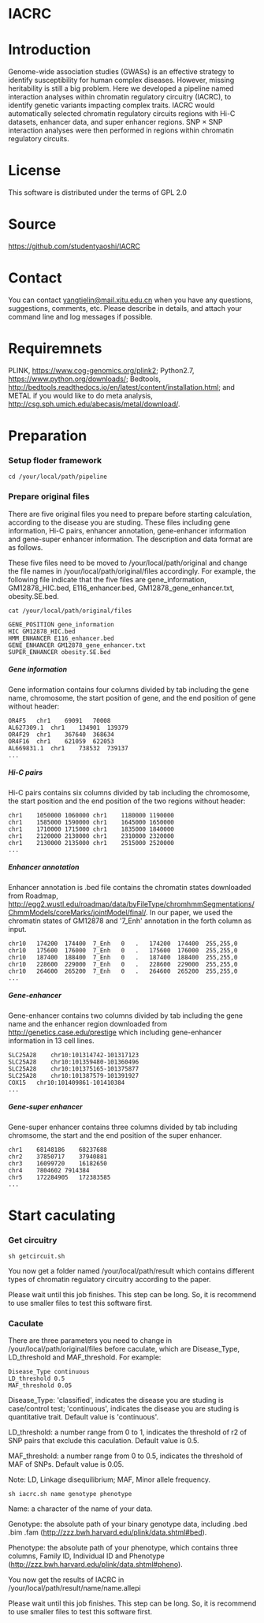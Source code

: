 # IACRC

# Introduction

Genome-wide association studies (GWASs) is an effective strategy to identify susceptibility for human complex diseases. However, missing heritability is still a big problem. Here we developed a pipeline named interaction analyses within chromatin regulatory circuitry (IACRC), to identify genetic variants impacting complex traits. IACRC would automatically selected chromatin regulatory circuits regions with Hi-C datasets, enhancer data, and super enhancer regions. SNP × SNP interaction analyses were then performed in regions within chromatin regulatory circuits.

# License

This software is distributed under the terms of GPL 2.0

# Source

https://github.com/studentyaoshi/IACRC

# Contact

You can contact yangtielin@mail.xjtu.edu.cn when you have any questions, suggestions, comments, etc. Please describe in details, and attach your command line and log messages if possible.

# Requiremnets

PLINK, https://www.cog-genomics.org/plink2; Python2.7, https://www.python.org/downloads/; Bedtools, http://bedtools.readthedocs.io/en/latest/content/installation.html; and METAL if you would like to do meta analysis, http://csg.sph.umich.edu/abecasis/metal/download/.

# Preparation

### Setup floder framework

```
cd /your/local/path/pipeline
```

### Prepare original files
There are five original files you need to prepare before starting calculation, according to the disease you are studing. These files including gene information, Hi-C pairs, enhancer annotation, gene-enhancer information and gene-super enhancer information. The description and data format are as follows.

These five files need to be moved to /your/local/path/original and change the file names in /your/local/path/original/files accordingly. For example, the following file indicate that the five files are gene_information, GM12878_HIC.bed, E116_enhancer.bed, GM12878_gene_enhancer.txt, obesity.SE.bed.


```
cat /your/local/path/original/files
```
```
GENE_POSITION gene_information
HIC GM12878_HIC.bed
HMM_ENHANCER E116_enhancer.bed
GENE_ENHANCER GM12878_gene_enhancer.txt
SUPER_ENHANCER obesity.SE.bed
```

##### Gene information

Gene information contains four columns divided by tab including the gene name, chromosome, the start position of gene, and the end position of gene without header:

```
OR4F5	chr1	69091	70008
AL627309.1	chr1	134901	139379
OR4F29	chr1	367640	368634
OR4F16	chr1	621059	622053
AL669831.1	chr1	738532	739137
...
```

##### Hi-C pairs

Hi-C pairs contains six columns divided by tab including the chromosome, the start position and the end position of the two regions without  header:

```
chr1	1050000	1060000	chr1	1180000	1190000
chr1	1585000	1590000	chr1	1645000	1650000
chr1	1710000	1715000	chr1	1835000	1840000
chr1	2120000	2130000	chr1	2310000	2320000
chr1	2130000	2135000	chr1	2515000	2520000
...
```

##### Enhancer annotation

Enhancer annotation is .bed file contains the chromatin states downloaded from Roadmap, http://egg2.wustl.edu/roadmap/data/byFileType/chromhmmSegmentations/ChmmModels/coreMarks/jointModel/final/. In our paper, we used the chromatin states of GM12878 and '7_Enh' annotation in the forth column as input.

```
chr10	174200	174400	7_Enh	0	.	174200	174400	255,255,0
chr10	175600	176000	7_Enh	0	.	175600	176000	255,255,0
chr10	187400	188400	7_Enh	0	.	187400	188400	255,255,0
chr10	228600	229000	7_Enh	0	.	228600	229000	255,255,0
chr10	264600	265200	7_Enh	0	.	264600	265200	255,255,0
...
```

##### Gene-enhancer
Gene-enhancer contains two columns divided by tab including the gene name and the enhancer region downloaded from http://genetics.case.edu/prestige which including gene-enhancer information in 13 cell lines.

```
SLC25A28	chr10:101314742-101317123
SLC25A28	chr10:101359480-101360496
SLC25A28	chr10:101375165-101375877
SLC25A28	chr10:101387579-101391927
COX15	chr10:101409861-101410384
...
```

##### Gene-super enhancer
Gene-super enhancer contains three columns divided by tab including chromsome, the start and the end position of the super enhancer.

```
chr1	68148186	68237688
chr2	37850717	37940881
chr3	16099720	16182650
chr4	7804602	7914384
chr5	172284905	172383585
...
```

# Start caculating

### Get circuitry
```
sh getcircuit.sh
```
You now get a folder named /your/local/path/result which contains different types of chromatin regulatory circuitry according to the paper.

Please wait until this job finishes.
This step can be long. So, it is recommend to use smaller files to test this software first.

### Caculate

There are three parameters you need to change in /your/local/path/original/files before caculate, which are Disease_Type, LD_threshold and MAF_threshold. For example:

```
Disease_Type continuous
LD_threshold 0.5
MAF_threshold 0.05
```

Disease_Type: 'classified', indicates the disease you are studing is case/control test; 'continuous', indicates the disease you are studing is quantitative trait. Default value is 'continuous'.

LD_threshold: a number range from 0 to 1, indicates the threshold of r2 of SNP pairs that exclude this caculation. Default value is 0.5.

MAF_threshold: a number range from 0 to 0.5, indicates the threshold of MAF of SNPs. Default value is 0.05.

Note: LD, Linkage disequilibrium; MAF, Minor allele frequency.

```
sh iacrc.sh name genotype phenotype
```

Name: a character of the name of your data.

Genotype: the absolute path of your binary genotype data, including .bed .bim .fam (http://zzz.bwh.harvard.edu/plink/data.shtml#bed).

Phenotype: the absolute path of your phenotype, which contains three columns, Family ID, Individual ID and Phenotype (http://zzz.bwh.harvard.edu/plink/data.shtml#pheno).

You now get the results of IACRC in /your/local/path/result/name/name.allepi

Please wait until this job finishes. This step can be long. So, it is recommend to use smaller files to test this software first.
